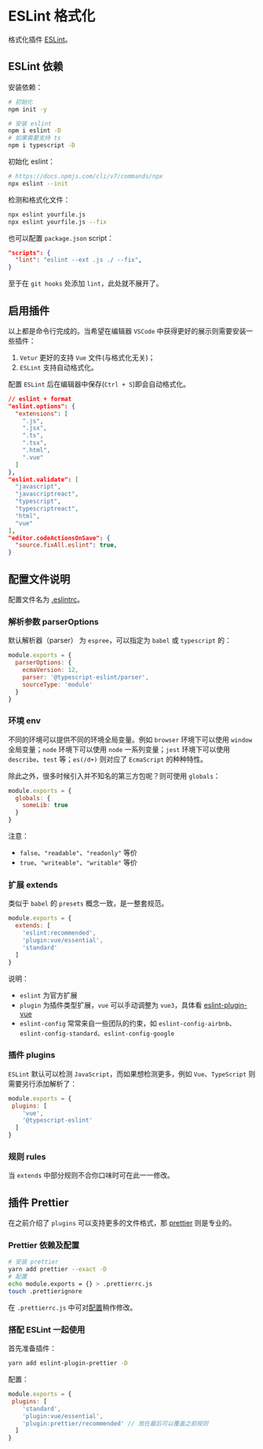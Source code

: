 # ESLint 格式化

格式化插件 [ESLint](https://eslint.org/)。

## ESLint 依赖

安装依赖：

```bash
# 初始化
npm init -y

# 安装 eslint
npm i eslint -D
# 如果需要支持 ts
npm i typescript -D
```

初始化 eslint：

```bash
# https://docs.npmjs.com/cli/v7/commands/npx
npx eslint --init
```

检测和格式化文件：

```bash
npx eslint yourfile.js
npx eslint yourfile.js --fix
```

也可以配置 `package.json` script：

```json
"scripts": {
  "lint": "eslint --ext .js ./ --fix",
}
```

至于在 `git hooks` 处添加 `lint`，此处就不展开了。

## 启用插件

以上都是命令行完成的。当希望在编辑器 `VSCode` 中获得更好的展示则需要安装一些插件：

1. `Vetur` 更好的支持 `Vue` 文件(与格式化无关)；
2. `ESLint` 支持自动格式化。

配置 `ESLint` 后在编辑器中保存(`Ctrl + S`)即会自动格式化。

```json
// eslint + format
"eslint.options": {
  "extensions": [
    ".js",
    ".jsx",
    ".ts",
    ".tsx",
    ".html",
    ".vue"
  ]
},
"eslint.validate": [
  "javascript",
  "javascriptreact",
  "typescript",
  "typescriptreact",
  "html",
  "vue"
],
"editor.codeActionsOnSave": {
  "source.fixAll.eslint": true,
}
```

## 配置文件说明

配置文件名为 [.eslintrc](https://eslint.org/docs/user-guide/configuring/)。

### 解析参数 parserOptions

默认解析器（parser） 为 `espree`，可以指定为 `babel` 或 `typescript` 的：

```js
module.exports = {
  parserOptions: {
    ecmaVersion: 12,
    parser: '@typescript-eslint/parser',
    sourceType: 'module'
  }
}
```

### 环境 env

不同的环境可以提供不同的环境全局变量。例如 `browser` 环境下可以使用 `window` 全局变量；`node` 环境下可以使用 `node` 一系列变量；`jest` 环境下可以使用 `describe`、`test` 等；`es(/d+)` 则对应了 `EcmaScript` 的种种特性。

除此之外，很多时候引入并不知名的第三方包呢？则可使用 `globals`：

```js
module.exports = {
  globals: {
    someLib: true
  }
}
```

注意：

+ `false`、`"readable"`、`"readonly"` 等价
+ `true`、`"writeable"`、`"writable"` 等价

### 扩展 extends

类似于 `babel` 的 `presets` 概念一致，是一整套规范。

```js
module.exports = {
  extends: [
    'eslint:recommended',
    'plugin:vue/essential',
    'standard'
  ]
}
```

说明：

+ `eslint` 为官方扩展
+ `plugin` 为插件类型扩展，`vue` 可以手动调整为 `vue3`，具体看 [eslint-plugin-vue](https://eslint.vuejs.org/)
+ `eslint-config` 常常来自一些团队的约束，如 `eslint-config-airbnb`、`eslint-config-standard`、`eslint-config-google`

### 插件 plugins

`ESLint` 默认可以检测 `JavaScript`，而如果想检测更多，例如 `Vue`、`TypeScript` 则需要另行添加解析了：

```js
module.exports = {
 plugins: [
    'vue',
    '@typescript-eslint'
  ]
}
```

### 规则 rules

当 `extends` 中部分规则不合你口味时可在此一一修改。

## 插件 Prettier

在之前介绍了 `plugins` 可以支持更多的文件格式，那 [prettier](https://prettier.io/) 则是专业的。

### Prettier 依赖及配置

```bash
# 安装 prettier
yarn add prettier --exact -D
# 配置
echo module.exports = {} > .prettierrc.js
touch .prettierignore
```

在 `.prettierrc.js` 中可对[配置](https://prettier.io/docs/en/options.html)稍作修改。

### 搭配 ESLint 一起使用

首先准备插件：

```bash
yarn add eslint-plugin-prettier -D
```

配置：

```js
module.exports = {
 plugins: [
    'standard',
    'plugin:vue/essential',
    'plugin:prettier/recommended' // 放在最后可以覆盖之前规则
  ]
}
```
